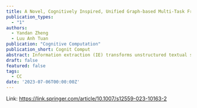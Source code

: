 ```yaml
---
title: A Novel, Cognitively Inspired, Unified Graph-based Multi-Task Framework for Information Extraction
publication_types:
  - "1"
authors:
  - Yandan Zheng
  - Luu Anh Tuan
publication: "Cognitive Computation"
publication_short: Cognit Comput
abstract: Information extraction (IE) transforms unstructured textual sources into structured knowledge, closely resembling human reasoning. IE involves several subtasks, such as named entity recognition (NER), relation extraction (RE), and coreference resolution (CR). The early IE models tend to treat each subtask as a separate task or to apply a sequential pipeline approach, which can lead to cascading errors and obfuscation of the inherent relationship between tasks. Recent research has shown that it is advantageous to incorporate the interdependence of subtasks and optimize performance through joint learning. However, they do not properly model the interaction between tasks, either by modeling the subtasks sequentially or by using shared input data. Inspired by human reasoning, a graph-based multitask IE framework is presented that facilitates the interaction between several IE tasks capable of capturing both local and global information. Graphs were constructed by selecting the most confident entity spans and coupling them with a confidence-weighted relation type and a confidence-weighted coreference. Additionally, in the study, a dynamic span graph approach was employed, where span updates were propagated across both the coreference and the relation graph. This allowed useful information to be learned from a broader context by enhancing interaction across different IE tasks. The input data were globally shared, and the interaction between subtasks was fully exploited, avoiding cascading errors. Experiments demonstrate that the proposed multitask IE framework outperforms the state-of-the-art in multiple information extraction tasks spanning a variety of datasets. The relative error reductions range from 0.19 to 3.74%. This paper presents the feasibility of a cognitively-inspired unified graph-based information extraction framework, which is shown to achieve state-of-the-art results on multiple IE tasks across various domains. The framework’s ability to enhance interaction across tasks allows it to learn valuable information from a broader context.
draft: false
featured: false
tags:
  - CC
date: '2023-07-06T00:00:00Z'
---
```

Link: https://link.springer.com/article/10.1007/s12559-023-10163-2

